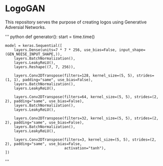 # LogoGAN
This repository serves the purpose of creating logos using Generative Adversial Networks. 



''' python
def generator():
    start = time.time()

    model = keras.Sequential([
        layers.Dense(units=7 * 7 * 256, use_bias=False, input_shape=(GEN_NOISE_INPUT_SHAPE,)),
        layers.BatchNormalization(),
        layers.LeakyReLU(),
        layers.Reshape((7, 7, 256)),

        layers.Conv2DTranspose(filters=128, kernel_size=(5, 5), strides=(1, 1), padding="same", use_bias=False),
        layers.BatchNormalization(),
        layers.LeakyReLU(),

        layers.Conv2DTranspose(filters=64, kernel_size=(5, 5), strides=(2, 2), padding="same", use_bias=False),
        layers.BatchNormalization(),
        layers.LeakyReLU(),

        layers.Conv2DTranspose(filters=32, kernel_size=(5, 5), strides=(2, 2), padding="same", use_bias=False),
        layers.BatchNormalization(),
        layers.LeakyReLU(),

        layers.Conv2DTranspose(filters=3, kernel_size=(5, 5), strides=(2, 2), padding="same", use_bias=False,
                               activation="tanh"),
    ])
'''
